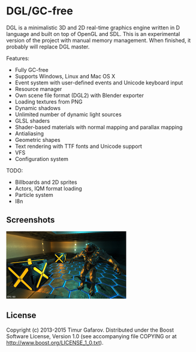 DGL/GC-free
===========
DGL is a minimalistic 3D and 2D real-time graphics engine written in D language and built on top of OpenGL and SDL. This is an experimental version of the project with manual memory management. When finished, it probably will replace DGL master.

Features:
* Fully GC-free
* Supports Windows, Linux and Mac OS X
* Event system with user-defined events and Unicode keyboard input
* Resource manager
* Own scene file format (DGL2) with Blender exporter
* Loading textures from PNG
* Dynamic shadows
* Unlimited number of dynamic light sources
* GLSL shaders
* Shader-based materials with normal mapping and parallax mapping
* Antialiasing
* Geometric shapes
* Text rendering with TTF fonts and Unicode support
* VFS
* Configuration system

TODO:
* Billboards and 2D sprites
* Actors, IQM format loading
* Particle system
* I8n

Screenshots
-----------
[![Screenshot1](/screenshots/003_thumb.jpg)](/screenshots/003.jpg)

License
-------
Copyright (c) 2013-2015 Timur Gafarov. Distributed under the Boost Software License, Version 1.0 (see accompanying file COPYING or at http://www.boost.org/LICENSE_1_0.txt).
